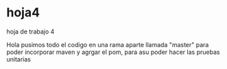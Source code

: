 # hoja4
hoja de trabajo 4

Hola pusimos todo el codigo en una rama aparte llamada "master" para poder incorporar maven y agrgar el pom, para asu poder hacer las pruebas unitarias
